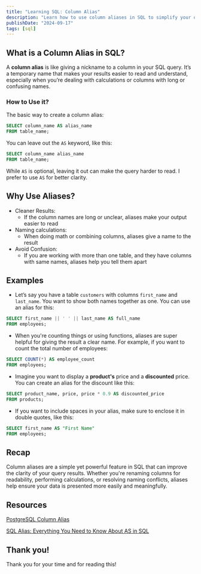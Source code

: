 ```yaml
---
title: "Learning SQL: Column Alias"
description: "Learn how to use column aliases in SQL to simplify your query results, make calculations more readable, and improve clarity with easy-to-understand examples."
publishDate: "2024-09-17"
tags: [sql]
---
```


## What is a Column Alias in SQL?

A **column alias** is like giving a nickname to a column in your SQL query. It’s a temporary name that makes your results easier to read and understand, especially when you’re dealing with calculations or columns with long or confusing names.

### How to Use it?

The basic way to create a column alias:

```sql
SELECT column_name AS alias_name
FROM table_name;
```

You can leave out the `AS` keyword, like this:

```sql
SELECT column_name alias_name
FROM table_name;
```

While `AS` is optional, leaving it out can make the query harder to read. I prefer to use `AS` for better clarity.

## Why Use Aliases?

- Cleaner Results:
  - If the column names are long or unclear, aliases make your output easier to read
- Naming calculations:
  - When doing math or combining columns, aliases give a name to the result
- Avoid Confusion:
  - If you are working with more than one table, and they have columns with same names, aliases help you tell them apart

## Examples

- Let’s say you have a table `customers` with columns `first_name` and `last_name`. You want to show both names together as one. You can use an alias for this:

```sql
SELECT first_name || ' ' || last_name AS full_name
FROM employees;
```

- When you're counting things or using functions, aliases are super helpful for giving the result a clear name. For example, if you want to count the total number of employees:

```sql
SELECT COUNT(*) AS employee_count
FROM employees;
```

- Imagine you want to display a **product's** price and a **discounted** price. You can create an alias for the discount like this:

```sql
SELECT product_name, price, price * 0.9 AS discounted_price
FROM products;
```

- If you want to include spaces in your alias, make sure to enclose it in double quotes, like this:

```sql
SELECT first_name AS "First Name"
FROM employees;
```

## Recap

Column aliases are a simple yet powerful feature in SQL that can improve the clarity of your query results. Whether you're renaming columns for readability, performing calculations, or resolving naming conflicts, aliases help ensure your data is presented more easily and meaningfully.

## Resources

[PostgreSQL Column Alias](https://www.postgresqltutorial.com/postgresql-tutorial/postgresql-column-alias/)

[SQL Alias: Everything You Need to Know About AS in SQL](https://www.dbvis.com/thetable/sql-alias-everything-you-need-to-know-about-as-in-sql/)

## Thank you!

Thank you for your time and for reading this!
